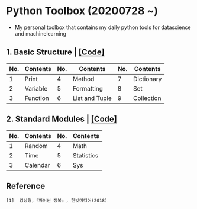 # Python Toolbox (20200728 ~)
- My personal toolbox that contains my daily python tools for datascience and machinelearning

## 1. Basic Structure | [[Code]](https://github.com/OH-Seoyoung/Python_Toolbox/blob/master/1_Basic_Structure.ipynb)
|No.|Contents|No.|Contents|No.|Contents|
|------|---|---|---|---|---|
|1|Print|4|Method|7|Dictionary|10|Lambda Function|
|2|Variable|5|Formatting|8|Set|11|Copy|
|3|Function|6|List and Tuple|9|Collection|12||

## 2. Standard Modules | [[Code]](https://github.com/OH-Seoyoung/Python_Toolbox/blob/master/2_Standard_Modules.ipynb)
|No.|Contents|No.|Contents|
|------|---|------|---|
|1|Random|4|Math|
|2|Time|5|Statistics|
|3|Calendar|6|Sys|




## Reference
```
[1]  김상형,『파이썬 정복』, 한빛미디어(2018)
```
